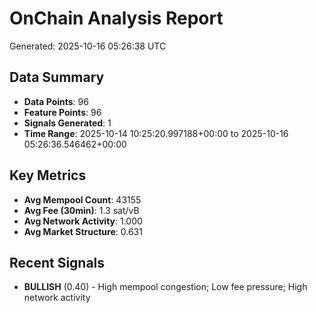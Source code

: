 # OnChain Analysis Report
Generated: 2025-10-16 05:26:38 UTC

## Data Summary
- **Data Points**: 96
- **Feature Points**: 96
- **Signals Generated**: 1
- **Time Range**: 2025-10-14 10:25:20.997188+00:00 to 2025-10-16 05:26:36.546462+00:00

## Key Metrics
- **Avg Mempool Count**: 43155
- **Avg Fee (30min)**: 1.3 sat/vB
- **Avg Network Activity**: 1.000
- **Avg Market Structure**: 0.631

## Recent Signals
- **BULLISH** (0.40) - High mempool congestion; Low fee pressure; High network activity
